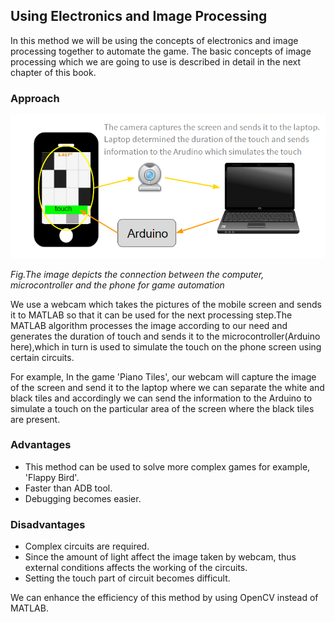 ## Using Electronics and Image Processing

In this method we will be using the concepts of electronics and image processing together to automate the game. The basic concepts of image processing which we are going to use is described in detail in the next chapter of this book.

### Approach
![image11](/Images/methods-3.png)

*Fig.The image depicts the connection between the computer, microcontroller and the phone for game automation*

We use a webcam which takes the pictures of the mobile screen and sends it to MATLAB so that it can be used for the next processing step.The MATLAB algorithm processes the image according to our need and generates the duration of touch and sends it to the microcontroller(Arduino here),which in turn is used to simulate the touch on the phone screen using certain circuits.

For example, In the game 'Piano Tiles', our webcam will capture the image of the screen and send it to the laptop where we can separate the white and black tiles and accordingly we can send the information to the Arduino to simulate a touch on the particular area of the screen where the black tiles are present.


### Advantages

- This method can be used to solve more complex games for example, 'Flappy Bird'.
- Faster than ADB tool.
- Debugging becomes easier.

### Disadvantages

- Complex circuits are required.
- Since the amount of light affect the image taken by webcam, thus external conditions affects the working of the circuits.
- Setting the touch part of circuit becomes difficult.

We can enhance the efficiency of this method by using OpenCV instead of MATLAB.